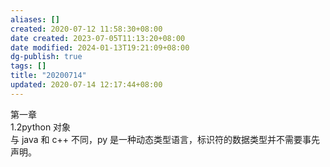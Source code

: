 ```yaml
---
aliases: []
created: 2020-07-12 11:58:30+08:00
date created: 2023-07-05T11:13:20+08:00
date modified: 2024-01-13T19:21:09+08:00
dg-publish: true
tags: []
title: "20200714"
updated: 2020-07-14 12:17:44+08:00
---
```


第一章  
1.2python 对象  
与 java 和 c++ 不同，py 是一种动态类型语言，标识符的数据类型并不需要事先声明。